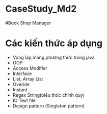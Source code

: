 # CaseStudy_Md2
#Book Shop Manager
# Các kiến thức áp dụng
* Vòng lặp,mảng,phương thức trong java
* OOP
* Access Modifier
* Interface
* List, Array List
* Overide
* Instant
* Regex String(biểu thức chính quy)
* IO Text file
* Design pattern (Singleton pattern)
